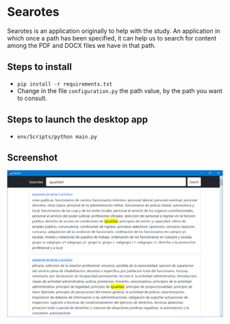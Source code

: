# Searotes
Searotes is an application originally to help with the study. An application in which once a path has been specified, it can help us to search for content among the PDF and DOCX files we have in that path.

## Steps to install
* `pip install -r requirements.txt`
* Change in the file `configuration.py` the path value, by the path you want to consult.

## Steps to launch the desktop app
* `env/Scripts/python main.py`

## Screenshot
<img src="https://raw.githubusercontent.com/OwariStudios/Searotes/main/screenshot.png?raw=true" alt="Hattusa"/>
